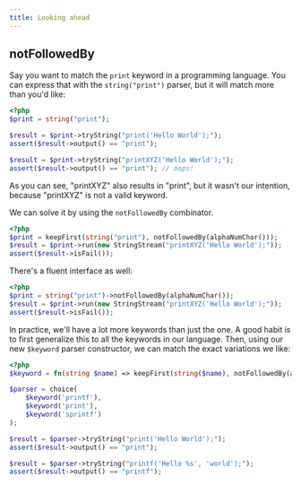 ```yaml
---
title: Looking ahead
---
```


## notFollowedBy
     
Say you want to match the `print` keyword in a programming language. You can express that with the `string("print")` parser, but it will match more than you'd like:

```php
<?php
$print = string("print");

$result = $print->tryString("print('Hello World');");
assert($result->output() == "print");

$result = $print->tryString("printXYZ('Hello World');");
assert($result->output() == "print"); // oops!
```

As you can see, "printXYZ" also results in "print", but it wasn't our intention, because "printXYZ" is not a valid keyword.

We can solve it by using the `notFollowedBy` combinator.

```php
<?php
$print = keepFirst(string("print"), notFollowedBy(alphaNumChar()));
$result = $print->run(new StringStream("printXYZ('Hello World');"));
assert($result->isFail());
```

There's a fluent interface as well:

```php
<?php
$print = string("print")->notFollowedBy(alphaNumChar());
$result = $print->run(new StringStream("printXYZ('Hello World');"));
assert($result->isFail());
```


In practice, we'll have a lot more keywords than just the one. A good habit is to first generalize this to all the keywords in our language. Then, using our new `$keyword` parser constructor, we can match the exact variations we like: 

```php
<?php
$keyword = fn(string $name) => keepFirst(string($name), notFollowedBy(alphaNumChar()));

$parser = choice(
    $keyword('printf'),
    $keyword('print'),
    $keyword('sprintf')
);

$result = $parser->tryString("print('Hello World');");
assert($result->output() == "print");

$result = $parser->tryString("printf('Hello %s', 'world');");
assert($result->output() == "printf");
```
